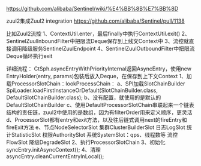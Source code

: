 https://github.com/alibaba/Sentinel/wiki/%E4%BB%8B%E7%BB%8D


zuul2集成Zuul2 integration 
https://github.com/alibaba/Sentinel/pull/1138


比如Zuul2流控
1、ContextUtil.enter，最后finally中执行ContextUtil.exit()
2、SentinelZuulInboundFilter中把限流Deque<EntryHolder>保存到上线文Context中
3、流控就直接调用降级服务SentinelZuulEndpoint
4、SentinelZuulOutboundFilter中把限流Deque<EntryHolder>循环执行exit

详细流程：
CtSph.asyncEntryWithPriorityInternal返回AsyncEntry，使用new EntryHolder(entry, params)包装后放入Deque<EntryHolder>，在保存到上下文Context
1、加载ProcessorSlotChain：lookProcessChain：
	a、SPI加载SlotChainBuilder SpiLoader.loadFirstInstanceOrDefault(SlotChainBuilder.class, DefaultSlotChainBuilder.class);
	b、没有配置，就使用的是默认的DefaultSlotChainBuilder
	c、使用DefaultProcessorSlotChain串联起来一个链表结构的责任链，zuul2中使用的是数组，因为有filterOrder用来定义顺序，更灵活
	d、ProcessorSlot都有entry和exit方法，以及往后链式调用next的fireEntry和fireExit方法
	e、节点NodeSelectorSlot
	   集群ClusterBuilderSlot
	   日志LogSlot
	   统计StatisticSlot
	   权限AuthoritySlot
	   系统SystemSlot：qps、线程数等
	   流控FlowSlot
	   降级DegradeSlot
2、执行ProcessorSlotChain
3、初始化syncEntry.initAsyncContext();
4、清理asyncEntry.cleanCurrentEntryInLocal();


